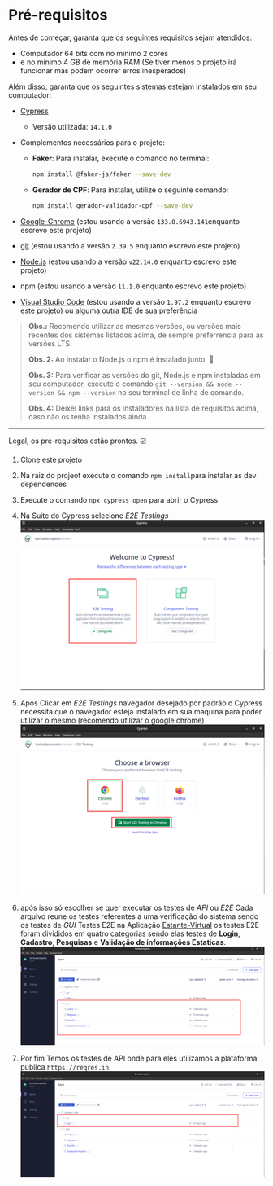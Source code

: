 # Pré-requisitos

Antes de começar, garanta que os seguintes requisitos sejam atendidos:

- Computador 64 bits com no mínimo 2 cores
- e no mínimo 4 GB de memória RAM (Se tiver menos o projeto irá funcionar mas podem ocorrer erros inesperados)

Além disso, garanta que os seguintes sistemas estejam instalados em seu computador:

- [Cypress](https://www.cypress.io/)  
  - Versão utilizada: `14.1.0`

- Complementos necessários para o projeto:
  - **Faker**: Para instalar, execute o comando no terminal:
    ```sh
    npm install @faker-js/faker --save-dev
    ```
  - **Gerador de CPF**: Para instalar, utilize o seguinte comando:
    ```sh
    npm install gerador-validador-cpf --save-dev
    ```

- [Google-Chrome](https://www.google.com.br/chrome/index.html) (estou usando a versão `133.0.6943.141`enquanto escrevo este projeto)
- [git](https://git-scm.com/) (estou usando a versão `2.39.5` enquanto escrevo este projeto)
- [Node.js](https://nodejs.org/en/) (estou usando a versão `v22.14.0` enquanto escrevo este projeto)
- npm (estou usando a versão `11.1.0` enquanto escrevo este projeto)
- [Visual Studio Code](https://code.visualstudio.com/) (estou usando a versão `1.97.2` enquanto escrevo este projeto) ou alguma outra IDE de sua preferência

> **Obs.:** Recomendo utilizar as mesmas versões, ou versões mais recentes dos sistemas listados acima, de sempre preferrencia para as versões LTS.
>
> **Obs. 2:** Ao instalar o Node.js o npm é instalado junto. 🎉
>
> **Obs. 3:** Para verificar as versões do git, Node.js e npm instaladas em seu computador, execute o comando `git --version && node --version && npm --version` no seu terminal de linha de comando.
>
> **Obs. 4:** Deixei links para os instaladores na lista de requisitos acima, caso não os tenha instalados ainda.

___

Legal, os pre-requisitos estão prontos. ☑️

1. Clone este projeto
2. Na raiz do projeot execute o comando `npm install`para instalar as dev dependences
3. Execute o comando `npx cypress open` para abrir o Cypress 
4. Na Suite do Cypress selecione *E2E Testings*
![Suite-Cypress-Step01](images/step01.png)

5. Apos Clicar em *E2E Testings* navegador desejado por padrão o Cypress necessita que o navegador esteja instalado em sua maquina para poder utilizar o mesmo (recomendo utilizar o google chrome)
![Suite-Cypress-Step02](images/step02.png)
6. após isso só escolher se quer executar os testes de *API* ou *E2E* Cada arquivo reune os testes referentes a uma verificação do sistema sendo os testes de *GUI* Testes E2E na Aplicação [Estante-Virtual](https://www.estantevirtual.com.br/) os testes E2E foram divididos em quatro categorias sendo elas testes de **Login**, **Cadastro**, **Pesquisas** e **Validação de informações Estaticas**.
![Suite-Cypress-Step03](images/step03.png)
7. Por fim Temos os testes de API onde para eles utilizamos a plataforma publica `https://reqres.in`.
![Suite-Cypress-Step04](images/step04.png)

